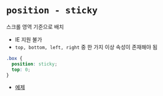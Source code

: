 # `position - sticky`

스크롤 영역 기준으로 배치

- IE 지원 불가
- `top, bottom, left, right` 중 한 가지 이상 속성이 존재해야 됨

```css
.box {
  position: sticky;
  top: 0;
}
```

- [예제](https://elad.medium.com/css-position-sticky-how-it-really-works-54cd01dc2d46)
